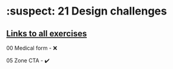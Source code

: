 # :suspect: 21 Design challenges

## [Links to all exercises](https://nikske.github.io/design-components/)

00 Medical form - :x:

05 Zone CTA - :heavy_check_mark:
